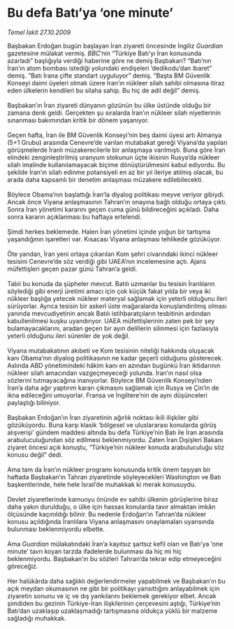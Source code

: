 # Bu defa Batı’ya ‘one minute’

*Temel İskit 27.10.2009*

<div class="yazi">Başbakan Erdoğan bugün başlayan İran ziyareti öncesinde İngiliz <i>Guardian</i> gazetesine mülakat vermiş. <i>BBC</i>’nin “Türkiye Batı’yı İran konusunda azarladı” başlığıyla verdiği haberine göre ne demiş Başbakan? “Batı’nın İran’ın atom bombası istediği yolundaki endişeleri ‘dedikodu’dan ibaret” demiş. “Batı İrana çifte standart uyguluyor” demiş. “Başta BM Güvenlik Konseyi daimi üyeleri olmak üzere İran’ın nükleer silah sahibi olmasına itiraz eden ülkelerin kendileri bu silaha sahip. Bu hiç de adil değil” demiş. <br/><br/>Başbakan’ın İran ziyareti dünyanın gözünün bu ülke üstünde olduğu bir zamana denk geldi. Gerçekten şu sıralarda İran’ın nükleer silah niyetlerinin sınanması bakımından kritik bir dönem yaşanıyor. <br/><br/>Geçen hafta, İran ile BM Güvenlik Konseyi’nin beş daimi üyesi artı Almanya (5+1 Grubu) arasında Cenevre’de varılan mutabakat gereği Viyana’da yapılan görüşmelerde İranlı müzakerecilerle bir anlaşmaya varılmıştı. Buna göre İran elindeki zenginleştirilmiş uranyum stokunun üçte ikisinin Rusya’da nükleer silah imalinde kullanılamayacak biçime dönüştürülmesini kabul ediyordu. Bu şekilde İran’ın silah edinme potansiyeli en az bir yıl ileriye atılmış olacak, bu arada daha kapsamlı bir denetim anlaşması müzakere edilebilecekti. <br/><br/>Böylece Obama’nın başlattığı İran’la diyalog politikası meyve veriyor gibiydi. Ancak önce Viyana anlaşmasının Tahran’ın onayına bağlı olduğu ortaya çıktı. Sonra İran yönetimi kararını geçen cuma günü bildireceğini açıkladı. Daha sonra kararın açıklanması bu haftaya ertelendi. <br/><br/>Şimdi herkes beklemede. Halen İran yönetimi içinde yoğun bir tartışma yaşandığının işaretleri var. Kısacası Viyana anlaşması tehlikede gözüküyor. <br/><br/>Öte yandan, İran yeni ortaya çıkarılan Kom şehri civarındaki ikinci nükleer tesisini Cenevre’de söz verdiği gibi UAEA’nın incelemesine açtı. Ajans müfettişleri geçen pazar günü Tahran’a geldi. <br/><br/>Tabii bu konuda da şüpheler mevcut. Batılı uzmanlar bu tesisin İranlıların söylediği gibi enerji üretimi amacı için çok küçük fakat yılda bir veya iki nükleer başlığa yetecek nükleer materyal sağlamak için yeterli olduğunu ileri sürüyorlar. Ayrıca tesisin bir askerî üste mağaralarda konuşlandırılmış olması yanında mevcudiyetinin ancak Batılı istihbaratçıların tesbitinin ardından kabullenilmesi kuşku uyandırıyor. UAEA müfettişlerinin zaten pek bir şey bulamayacaklarını, aradan geçen bir ayın delillerin silinmesi için fazlasıyla yeterli olduğunu ileri sürenler de yok değil. <br/><br/>Viyana mutabakatının akıbeti ve Kom tesisinin niteliği hakkında oluşacak kanı Obama’nın diyalog politikasının ne kadar geçerli olduğunu gösterecek. Aslında ABD yönetimindeki hâkim kanı en azından bugünkü İran iktidarının nükleer silah amacından vazgeçmeyeceği yolunda. İran’ın nasıl olsa sözlerini tutmayacağına inanıyorlar. Böylece BM Güvenlik Konseyi’nden İran’a daha ağır yaptırım kararı çıkmasını sağlamak için Rusya ve Çin’in de ikna edileceğini umuyorlar. Fransa ve İngiltere’nin de aynı düşünceleri paylaştığı biliniyor. <br/><br/>Başbakan Erdoğan’ın İran ziyaretinin ağırlık noktası ikili ilişkiler gibi gözüküyordu. Buna karşı klasik ‘bölgesel ve uluslararası konularda görüş alışverişi’ gündem maddesi altında bu defa Türkiye’nin Batı ile İran arasında arabuluculuğundan söz edilmesi beklenmiyordu. Zaten İran Dışişleri Bakanı ziyaret öncesi açık konuştu, “Türkiye’nin nükleer konuda arabuluculuğu söz konusu değil” dedi. <br/><br/>Ama tam da İran’ın nükleer programı konusunda kritik önem taşıyan bir haftada Başbakan’ın Tahran ziyaretinde söyleyecekleri Washington ve Batı başkentlerinde, hele hele İsrail’de muhakkak ki merak konusuydu. <br/><br/>Devlet ziyaretlerinde kamuoyu önünde ev sahibi ülkenin görüşlerine biraz daha yakın durulduğu, o ülke için hassas konularda tavır almaktan imkân ölçüsünde kaçınıldığı bilinir. Bu nedenle Erdoğan’ın Tahran’da nükleer konusu açıldığında İranlılara Viyana anlaşmasını onaylamaları uyarısında bulunması beklenmiyordu elbette. <br/><br/>Ama <i>Guardian</i> mülakatındaki İran’a kayıtsız şartsız kefil olan ve Batı’ya ‘one minute’ tavrı koyan tarzda ifadelerde bulunması da hiç mi hiç beklenmiyordu. Başbakan’ın bu sözleri Tahran’da tekrar edip etmeyeceğini göreceğiz. <br/><br/>Her halükârda daha sağlıklı değerlendirmeler yapabilmek ve Başbakan’ın bu açık meydan okumasının ne gibi bir politikayı yansıttığını anlayabilmek için ziyaretin sonunu ve iç ve dış yankılarını beklemek gerekiyor elbet. Ancak şimdiden bu gezinin Türkiye-İran ilişkilerinin çerçevesini aştığı, Türkiye’nin Batı’dan uzaklaşıp uzaklaşmadığı tartışmasına oldukça yüklü bir malzeme sağladığı muhakkak.
              </div>
